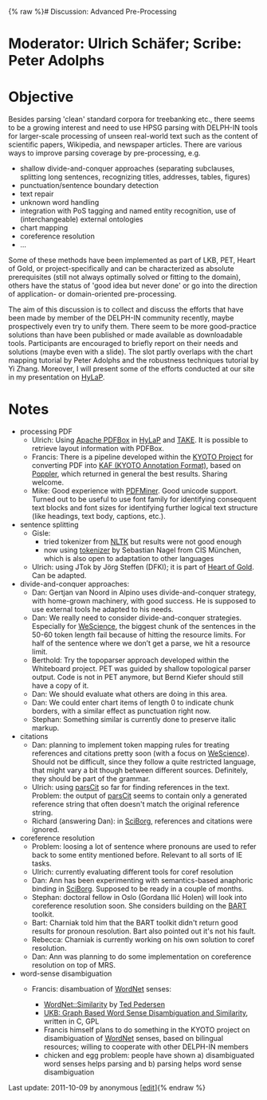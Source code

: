 {% raw %}# Discussion: Advanced Pre-Processing

# Moderator: Ulrich Schäfer; Scribe: Peter Adolphs

# Objective

Besides parsing 'clean' standard corpora for treebanking etc., there
seems to be a growing interest and need to use HPSG parsing with
DELPH-IN tools for larger-scale processing of unseen real-world text
such as the content of scientific papers, Wikipedia, and newspaper
articles. There are various ways to improve parsing coverage by
pre-processing, e.g.

- shallow divide-and-conquer approaches (separating subclauses,
splitting long sentences, recognizing titles, addresses, tables,
figures)
- punctuation/sentence boundary detection
- text repair
- unknown word handling
- integration with PoS tagging and named entity recognition, use of
(interchangeable) external ontologies
- chart mapping
- coreference resolution
- ...

Some of these methods have been implemented as part of LKB, PET, Heart
of Gold, or project-specifically and can be characterized as absolute
prerequisites (still not always optimally solved or fitting to the
domain), others have the status of 'good idea but never done' or go into
the direction of application- or domain-oriented pre-processing.

The aim of this discussion is to collect and discuss the efforts that
have been made by member of the DELPH-IN community recently, maybe
prospectively even try to unify them. There seem to be more
good-practice solutions than have been published or made available as
downloadable tools. Participants are encouraged to briefly report on
their needs and solutions (maybe even with a slide). The slot partly
overlaps with the chart mapping tutorial by Peter Adolphs and the
robustness techniques tutorial by Yi Zhang. Moreover, I will present
some of the efforts conducted at our site in my presentation on
[HyLaP](http://hylap.dfki.de).

# Notes

- processing PDF
  - Ulrich: Using [Apache
PDFBox](http://incubator.apache.org/pdfbox/) in
[HyLaP](http://hylap.dfki.de/) and [TAKE](http://take.dfki.de/).
It is possible to retrieve layout information with PDFBox.
  - Francis: There is a pipeline developed within the [KYOTO
Project](http://www.kyoto-project.eu/) for converting PDF into
[KAF (KYOTO Annotation
Format)](http://xmlgroup.iit.cnr.it/kyoto/index.php?option=com_content&view=article&id=141&Itemid=130),
based on [Poppler](http://poppler.freedesktop.org/), which
returned in general the best results. Sharing welcome.
  - Mike: Good experience with
[PDFMiner](http://www.unixuser.org/~euske/python/pdfminer/index.html).
Good unicode support. Turned out to be useful to use font family
for identifying consequent text blocks and font sizes for
identifying further logical text structure (like headings, text
body, captions, etc.).
- sentence splitting
  - Gisle:
    - tried tokenizer from [NLTK](http://www.nltk.org/) but
results were not good enough
    - now using
[tokenizer](http://www.cis.uni-muenchen.de/%7Ewastl/misc/)
by Sebastian Nagel from CIS München, which is also open to
adaptation to other languages
  - Ulrich: using JTok by Jörg Steffen (DFKI); it is part of [Heart
of Gold](http://heartofgold.dfki.de/). Can be adapted.
- divide-and-conquer approaches:
  - Dan: Gertjan van Noord in Alpino uses divide-and-conquer
strategy, with home-grown machinery, with good success. He is
supposed to use external tools he adapted to his needs.
  - Dan: We really need to consider divide-and-conquer strategies.
Especially for [WeScience](https://delph-in.github.io/docs/garage/WeScience), the biggest chunk of the
sentences in the 50-60 token length fail because of hitting the
resource limits. For half of the sentence where we don’t get a
parse, we hit a resource limit.
  - Berthold: Try the topoparser approach developed within the
Whiteboard project. PET was guided by shallow topological parser
output. Code is not in PET anymore, but Bernd Kiefer should
still have a copy of it.
  - Dan: We should evaluate what others are doing in this area.
  - Dan: We could enter chart items of length 0 to indicate chunk
borders, with a similar effect as punctuation right now.
  - Stephan: Something similar is currently done to preserve italic
markup.
- citations
  - Dan: planning to implement token mapping rules for treating
references and citations pretty soon (with a focus on
[WeScience](https://delph-in.github.io/docs/garage/WeScience)). Should not be difficult, since they
follow a quite restricted language, that might vary a bit though
between different sources. Definitely, they should be part of
the grammar.
  - Ulrich: using [parsCit](http://aye.comp.nus.edu.sg/parsCit/) so
far for finding references in the text. Problem: the output of
[parsCit](http://aye.comp.nus.edu.sg/parsCit/) seems to contain
only a generated reference string that often doesn't match the
original reference string.
  - Richard (answering Dan): in
[SciBorg](http://www.cl.cam.ac.uk/research/nl/sciborg/www/),
references and citations were ignored.
- coreference resolution
  - Problem: loosing a lot of sentence where pronouns are used to
refer back to some entity mentioned before. Relevant to all
sorts of IE tasks.
  - Ulrich: currently evaluating different tools for coref
resolution
  - Dan: Ann has been experimenting with semantics-based anaphoric
binding in
[SciBorg](http://www.cl.cam.ac.uk/research/nl/sciborg/www/).
Supposed to be ready in a couple of months.
  - Stephan: doctoral fellow in Oslo (Gordana Ilić Holen) will look
into coreference resolution soon. She considers building on the
[BART](http://www.sfs.uni-tuebingen.de/~versley/BART/) toolkit.
  - Bart: Charniak told him that the BART toolkit didn't return good
results for pronoun resolution. Bart also pointed out it's not
his fault.
  - Rebecca: Charniak is currently working on his own solution to
coref resolution.
  - Dan: Ann was planning to do some implementation on coreference
resolution on top of MRS.
- word-sense disambiguation
  - Francis: disambuation of [WordNet](/WordNet) senses:
    
    - [WordNet::Similarity](http://www.d.umn.edu/~tpederse/similarity.html)
by [Ted Pedersen](http://www.d.umn.edu/~tpederse/)
    - [UKB: Graph Based Word Sense Disambiguation and
Similarity](http://ixa2.si.ehu.es/ukb/), written in C, GPL
    - Francis himself plans to do something in the KYOTO project
on disambiguation of [WordNet](/WordNet) senses, based on
bilingual resources; willing to cooperate with other
DELPH-IN members
    - chicken and egg problem: people have shown a) disambiguated
word senses helps parsing and b) parsing helps word sense
disambiguation

Last update: 2011-10-09 by anonymous [[edit](https://github.com/delph-in/docs/wiki/BarcelonaPreprocessing/_edit)]{% endraw %}